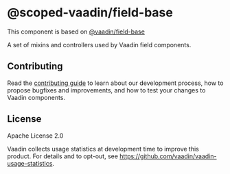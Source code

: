 # @scoped-vaadin/field-base

This component is based on [@vaadin/field-base](https://www.npmjs.com/package/@vaadin/field-base)

A set of mixins and controllers used by Vaadin field components.

## Contributing

Read the [contributing guide](https://vaadin.com/docs/latest/contributing/overview) to learn about our development process, how to propose bugfixes and improvements, and how to test your changes to Vaadin components.

## License

Apache License 2.0

Vaadin collects usage statistics at development time to improve this product.
For details and to opt-out, see https://github.com/vaadin/vaadin-usage-statistics.
